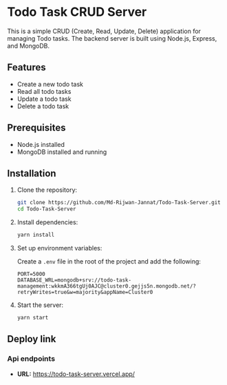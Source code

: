 # Todo Task CRUD Server

This is a simple CRUD (Create, Read, Update, Delete) application for managing Todo tasks. The backend server is built using Node.js, Express, and MongoDB.

## Features

- Create a new todo task
- Read all todo tasks
- Update a todo task
- Delete a todo task

## Prerequisites

- Node.js installed
- MongoDB installed and running

## Installation

1. Clone the repository:

   ```bash
   git clone https://github.com/Md-Rijwan-Jannat/Todo-Task-Server.git
   cd Todo-Task-Server
   ```

2. Install dependencies:

   ```bash
   yarn install
   ```

3. Set up environment variables:

   Create a `.env` file in the root of the project and add the following:

   ```
   PORT=5000
   DATABASE_WRL=mongodb+srv://todo-task-management:wkkmA366tgUj0AJC@cluster0.gejjs5n.mongodb.net/?retryWrites=true&w=majority&appName=Cluster0
   ```

4. Start the server:

   ```bash
   yarn start
   ```

## Deploy link

### Api endpoints

- **URL:** https://todo-task-server.vercel.app/
